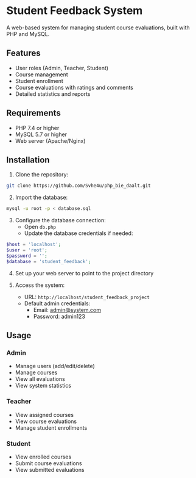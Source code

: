 # Student Feedback System

A web-based system for managing student course evaluations, built with PHP and MySQL.

## Features

- User roles (Admin, Teacher, Student)
- Course management
- Student enrollment
- Course evaluations with ratings and comments
- Detailed statistics and reports

## Requirements

- PHP 7.4 or higher
- MySQL 5.7 or higher
- Web server (Apache/Nginx)

## Installation

1. Clone the repository:
```bash
git clone https://github.com/Svhe4u/php_bie_daalt.git
```

2. Import the database:
```bash
mysql -u root -p < database.sql
```

3. Configure the database connection:
   - Open `db.php`
   - Update the database credentials if needed:
```php
$host = 'localhost';
$user = 'root';
$password = '';
$database = 'student_feedback';
```

4. Set up your web server to point to the project directory

5. Access the system:
   - URL: `http://localhost/student_feedback_project`
   - Default admin credentials:
     - Email: admin@system.com
     - Password: admin123

## Usage

### Admin
- Manage users (add/edit/delete)
- Manage courses
- View all evaluations
- View system statistics

### Teacher
- View assigned courses
- View course evaluations
- Manage student enrollments

### Student
- View enrolled courses
- Submit course evaluations
- View submitted evaluations 